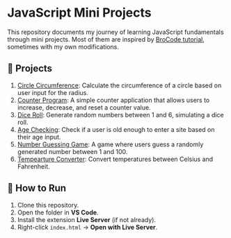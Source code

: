 # JavaScript Mini Projects

This repository documents my journey of learning JavaScript fundamentals through mini projects. Most of them are inspired by [BroCode tutorial](https://www.youtube.com/@BroCodez), sometimes with my own modifications.

## 📂 Projects

1. [Circle Circumference](./circle-circumference): Calculate the circumference of a circle based on user input for the radius.
2. [Counter Program](./counter-program): A simple counter application that allows users to increase, decrease, and reset a counter value.
3. [Dice Roll](./random-number-generator): Generate random numbers between 1 and 6, simulating a dice roll.
4. [Age Checking](./age-checking): Check if a user is old enough to enter a site based on their age input.
5. [Number Guessing Game](./guess-a-number): A game where users guess a randomly generated number between 1 and 100.
6. [Tempearture Converter](./temperature-conversion): Convert temperatures between Celsius and Fahrenheit.

## 🚀 How to Run

1. Clone this repository.
2. Open the folder in **VS Code**.
3. Install the extension **Live Server** (if not already).
4. Right-click `index.html` → **Open with Live Server**.
